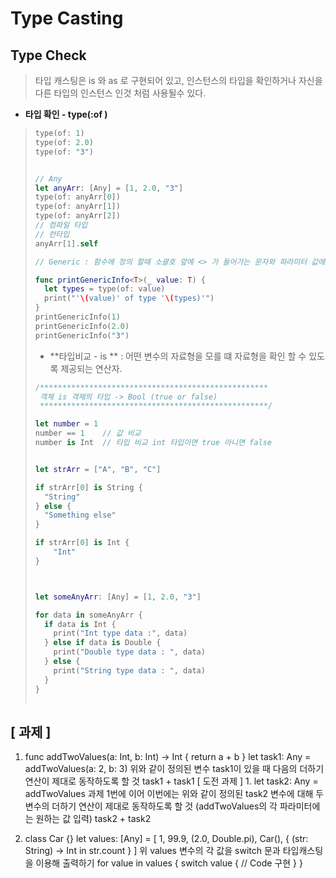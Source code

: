 # Type Casting 

## Type Check 

> 타입 캐스팅은 is 와 as 로 구현되어 있고, 인스턴스의 타입을 확인하거나 자신을 다른 타입의 인스턴스 인것 처럼 사용될수 있다. 

* **타입 확인 - type(:of )**

> ```swift
> type(of: 1)
> type(of: 2.0)
> type(of: "3")
> 
> 
> // Any
> let anyArr: [Any] = [1, 2.0, "3"]
> type(of: anyArr[0])
> type(of: anyArr[1])
> type(of: anyArr[2])
> // 컴파일 타입
> // 런타입
> anyArr[1].self
> 
> // Generic : 함수에 정의 할때 소괄호 앞에 <> 가 들어가는 문자와 파라미터 값에 들어가는 게 같게 쓰임. T가 어떤 타입일지 모르지만 아래에서 정의됨.
> 
> func printGenericInfo<T>(_ value: T) {
>   let types = type(of: value)
>   print("'\(value)' of type '\(types)'")
> }
> printGenericInfo(1)
> printGenericInfo(2.0)
> printGenericInfo("3")
> 
> ```
>
> * **타입비교 - is ** : 어떤 변수의 자료형을 모를 떄 자료형을 확인 할 수 있도록 제공되는 연산자.
>
> ```swift
> /***************************************************
>  객체 is 객체의 타입 -> Bool (true or false)
>  ***************************************************/
> 
> let number = 1
> number == 1    // 값 비교
> number is Int  // 타입 비교 int 타입이면 true 아니면 false
> 
> 
> let strArr = ["A", "B", "C"]
> 
> if strArr[0] is String {
>   "String"
> } else {
>   "Something else"
> }
> 
> if strArr[0] is Int {
>     "Int"
> }
> 
> 
> 
> let someAnyArr: [Any] = [1, 2.0, "3"]
> 
> for data in someAnyArr {
>   if data is Int {
>     print("Int type data :", data)
>   } else if data is Double {
>     print("Double type data : ", data)
>   } else {
>     print("String type data : ", data)
>   }
> }
>  
> 
> ```
>
> 







## [ 과제 ]



1. func addTwoValues(a: Int, b: Int) -> Int {  return a + b } let task1: Any = addTwoValues(a: 2, b: 3) 위와 같이 정의된 변수 task1이 있을 때 다음의 더하기 연산이 제대로 동작하도록 할 것 task1 + task1  [ 도전 과제 ] 1. let task2: Any = addTwoValues 과제 1번에 이어 이번에는 위와 같이 정의된 task2 변수에 대해 두 변수의 더하기 연산이 제대로 동작하도록 할 것 (addTwoValues의 각 파라미터에는 원하는 값 입력) task2 + task2  





2. class Car {} let values: [Any] = [  1,  99.9,  (2.0, Double.pi),  Car(),  { (str: String) -> Int in str.count } ] 위 values 변수의 각 값을 switch 문과 타입캐스팅을 이용해 출력하기 for value in values {  switch value {    // Code 구현  } }

